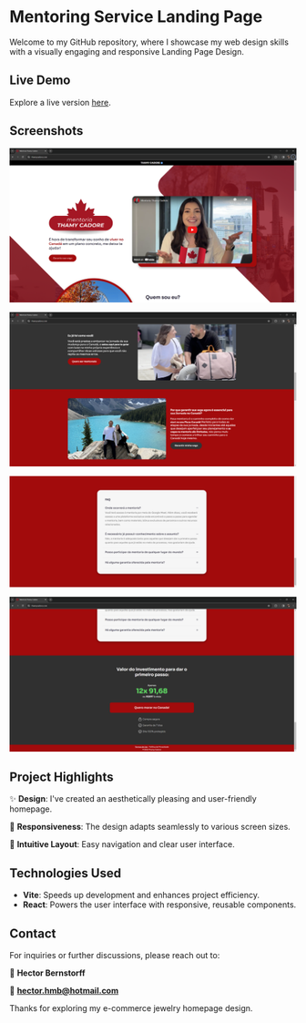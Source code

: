 # Mentoring Service Landing Page

Welcome to my GitHub repository, where I showcase my web design skills with a visually engaging and responsive Landing Page Design.

## Live Demo

Explore a live version [here](https://thamycadore.com/).

## Screenshots
![Home1](screenshots/Home1.png)

![Home2](screenshots/Home2.png)

![Home3](screenshots/Home3.png)

![Home4](screenshots/Home4.png)

## Project Highlights

✨ **Design**: I've created an aesthetically pleasing and user-friendly homepage.

📱 **Responsiveness**: The design adapts seamlessly to various screen sizes.

🌟 **Intuitive Layout**: Easy navigation and clear user interface.

## Technologies Used

- **Vite**: Speeds up development and enhances project efficiency.
- **React**: Powers the user interface with responsive, reusable components.

## Contact

For inquiries or further discussions, please reach out to:

👤 **Hector Bernstorff**

📧 **hector.hmb@hotmail.com**

Thanks for exploring my e-commerce jewelry homepage design.
